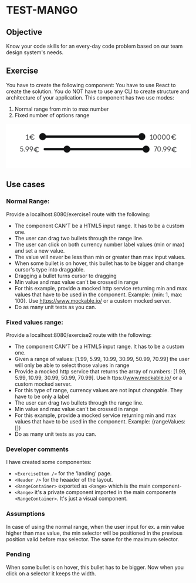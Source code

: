 # TEST-MANGO

## Objective
Know your code skills for an every-day code problem based on our team design system's needs.

## Exercise
You have to create the following component: <Range />
You have to use React to create the solution.
You do NOT have to use any CLI to create structure and architecture of your application.
This component has two use modes:

1. Normal range from min to max number
2. Fixed number of options range

![Ranges](public/readme.png "Ranges")

## Use cases
### Normal Range:
Provide a localhost:8080/exercise1 route with the following:
* The component CAN'T be a HTML5 input range. It has to be a custom one.
* The user can drag two bullets through the range line.
* The user can click on both currency number label values (min or max) and set a
new value.
* The value will never be less than min or greater than max input values.
* When some bullet is on hover, this bullet has to be bigger and change cursor's type
into draggable.
* Dragging a bullet turns cursor to dragging
* Min value and max value can't be crossed in range
* For this example, provide a mocked http service returning min and max values
that have to be used in the component. Example: {min: 1, max: 100}. Use
https://www.mockable.io/ or a custom mocked
server.
* Do as many unit tests as you can.

### Fixed values range:
Provide a localhost:8080/exercise2 route with the following:
* The component CAN'T be a HTML5 input range. It has to be a custom one.
* Given a range of values: [1.99, 5.99, 10.99, 30.99, 50.99, 70.99] the user will only
be able to select those values in range
* Provide a mocked http service that returns the array of numbers: [1.99, 5.99,
10.99, 30.99, 50.99, 70.99]. Use h ttps://www.mockable.io/ or a custom mocked
server.
* For this type of range, currency values are not input changable. They have to be
only a label
* The user can drag two bullets through the range line.
* Min value and max value can't be crossed in range
* For this example, provide a mocked service returning min and max values that
have to be used in the component. Example: {rangeValues: []}
* Do as many unit tests as you can.

### Developer comments
 I have created some componentes: 
 * `<ExerciseItem />` for the 'landing' page.
 * `<Header />` for the heaader of the layout.
 * `<RangeContainer>` exported as `<Range>` which is the main component-
 * `<Range>` it's a private component imported in the main componente `<RangeContainer>`. It's just a visual component.

 ### Assumptions
 In case of using the normal range, when the user input for ex. a min value higher than max value, the min selector will be positioned in the previous position valid before max selector. The same for the maximum selector.

 ### Pending
 When some bullet is on hover, this bullet has to be bigger. Now when you click on a selector it keeps the width.